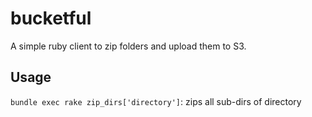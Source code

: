 # bucketful

A simple ruby client to zip folders and upload them to S3.

## Usage

`bundle exec rake zip_dirs['directory']`: zips all sub-dirs of directory
